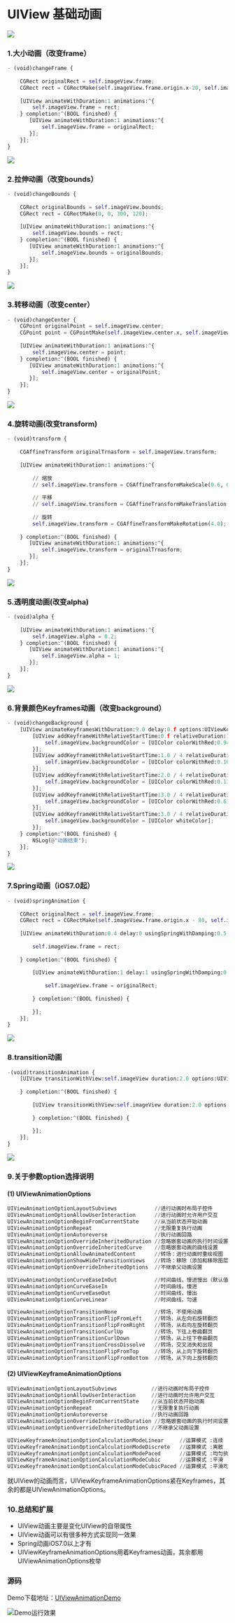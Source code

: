 # UIView 基础动画

![](../Images/UIViewAnimationDemo-01.png)

### 1.大小动画（改变frame）
``` python
- (void)changeFrame {
    
    CGRect originalRect = self.imageView.frame;
    CGRect rect = CGRectMake(self.imageView.frame.origin.x-20, self.imageView.frame.origin.y-120, 160, 80);
    
    [UIView animateWithDuration:1 animations:^{
        self.imageView.frame = rect;
    } completion:^(BOOL finished) {
       [UIView animateWithDuration:1 animations:^{
           self.imageView.frame = originalRect;
       }];
    }];
}
```
![](../Images/UIViewAnimationDemo-animation1.gif)

### 2.拉伸动画（改变bounds）
``` python
- (void)changeBounds {
    
    CGRect originalBounds = self.imageView.bounds;
    CGRect rect = CGRectMake(0, 0, 300, 120);
    
    [UIView animateWithDuration:1 animations:^{
        self.imageView.bounds = rect;
    } completion:^(BOOL finished) {
       [UIView animateWithDuration:1 animations:^{
           self.imageView.bounds = originalBounds;
       }];
    }];
}
```
![](../Images/UIViewAnimationDemo-animation2.gif)

### 3.转移动画（改变center）
``` python
- (void)changeCenter {
    CGPoint originalPoint = self.imageView.center;
    CGPoint point = CGPointMake(self.imageView.center.x, self.imageView.center.y-170);
    
    [UIView animateWithDuration:1 animations:^{
        self.imageView.center = point;
    } completion:^(BOOL finished) {
       [UIView animateWithDuration:1 animations:^{
           self.imageView.center = originalPoint;
       }];
    }];
}
```
![](../Images/UIViewAnimationDemo-animation3.gif)

### 4.旋转动画(改变transform)
``` python
- (void)transform {
    
    CGAffineTransform originalTrnasform = self.imageView.transform;
    
    [UIView animateWithDuration:1 animations:^{
        
        // 缩放
        // self.imageView.transform = CGAffineTransformMakeScale(0.6, 0.6);
        
        // 平移
        // self.imageView.transform = CGAffineTransformMakeTranslation(60, -60);
        
        // 旋转
        self.imageView.transform = CGAffineTransformMakeRotation(4.0);
        
    } completion:^(BOOL finished) {
       [UIView animateWithDuration:1 animations:^{
           self.imageView.transform = originalTrnasform;
       }];
    }];
}
```
![](../Images/UIViewAnimationDemo-animation4.gif)

### 5.透明度动画(改变alpha)
``` python
- (void)alpha {
    
    [UIView animateWithDuration:1 animations:^{
        self.imageView.alpha = 0.2;
    } completion:^(BOOL finished) {
       [UIView animateWithDuration:1 animations:^{
           self.imageView.alpha = 1;
       }];
    }];
}
```
![](../Images/UIViewAnimationDemo-animation5.gif)

### 6.背景颜色Keyframes动画（改变background）
``` python
- (void)changeBackground {
    [UIView animateKeyframesWithDuration:9.0 delay:0.f options:UIViewKeyframeAnimationOptionCalculationModeLinear animations:^{
        [UIView addKeyframeWithRelativeStartTime:0.f relativeDuration:1.0 / 4 animations:^{
            self.imageView.backgroundColor = [UIColor colorWithRed:0.9475 green:0.1921 blue:0.1746 alpha:1.0];
        }];
        [UIView addKeyframeWithRelativeStartTime:1.0 / 4 relativeDuration:1.0 / 4 animations:^{
            self.imageView.backgroundColor = [UIColor colorWithRed:0.1064 green:0.6052 blue:0.0334 alpha:1.0];
        }];
        [UIView addKeyframeWithRelativeStartTime:2.0 / 4 relativeDuration:1.0 / 4 animations:^{
            self.imageView.backgroundColor = [UIColor colorWithRed:0.1366 green:0.3017 blue:0.8411 alpha:1.0];
        }];
        [UIView addKeyframeWithRelativeStartTime:3.0 / 4 relativeDuration:1.0 / 4 animations:^{
            self.imageView.backgroundColor = [UIColor colorWithRed:0.619 green:0.037 blue:0.6719 alpha:1.0];
        }];
        [UIView addKeyframeWithRelativeStartTime:3.0 / 4 relativeDuration:1.0 / 4 animations:^{
            self.imageView.backgroundColor = [UIColor whiteColor];
        }];
    } completion:^(BOOL finished) {
        NSLog(@"动画结束");
    }];
}
```
![](../Images/UIViewAnimationDemo-animation6.gif)

### 7.Spring动画（iOS7.0起）
``` python
- (void)springAnimation {
    
    CGRect originalRect = self.imageView.frame;
    CGRect rect = CGRectMake(self.imageView.frame.origin.x - 80, self.imageView.frame.origin.y, 120, 120);
    
    [UIView animateWithDuration:0.4 delay:0 usingSpringWithDamping:0.5 initialSpringVelocity:4 options:UIViewAnimationOptionCurveLinear animations:^{
        
        self.imageView.frame = rect;
        
    } completion:^(BOOL finished) {
       
        [UIView animateWithDuration:1 delay:1 usingSpringWithDamping:0.5 initialSpringVelocity:4 options:UIViewAnimationOptionCurveLinear animations:^{
            
            self.imageView.frame = originalRect;
            
        } completion:^(BOOL finished) {
            
        }];
    }];
}
```
![](../Images/UIViewAnimationDemo-animation7.gif)

### 8.transition动画
``` python
-(void)transitionAnimation {
    [UIView transitionWithView:self.imageView duration:2.0 options:UIViewAnimationOptionTransitionFlipFromLeft animations:^{
        
    } completion:^(BOOL finished) {
       
        [UIView transitionWithView:self.imageView duration:2.0 options:UIViewAnimationOptionTransitionFlipFromRight animations:^{
            
        } completion:^(BOOL finished) {
            
        }];
    }];
}
```
![](../Images/UIViewAnimationDemo-animation8.gif)

### 9.关于参数option选择说明
#### (1) UIViewAnimationOptions
``` python
UIViewAnimationOptionLayoutSubviews            //进行动画时布局子控件
UIViewAnimationOptionAllowUserInteraction      //进行动画时允许用户交互
UIViewAnimationOptionBeginFromCurrentState     //从当前状态开始动画
UIViewAnimationOptionRepeat                    //无限重复执行动画
UIViewAnimationOptionAutoreverse               //执行动画回路
UIViewAnimationOptionOverrideInheritedDuration //忽略嵌套动画的执行时间设置
UIViewAnimationOptionOverrideInheritedCurve    //忽略嵌套动画的曲线设置
UIViewAnimationOptionAllowAnimatedContent      //转场：进行动画时重绘视图
UIViewAnimationOptionShowHideTransitionViews   //转场：移除（添加和移除图层的）动画效果
UIViewAnimationOptionOverrideInheritedOptions  //不继承父动画设置

UIViewAnimationOptionCurveEaseInOut            //时间曲线，慢进慢出（默认值）
UIViewAnimationOptionCurveEaseIn               //时间曲线，慢进
UIViewAnimationOptionCurveEaseOut              //时间曲线，慢出
UIViewAnimationOptionCurveLinear               //时间曲线，匀速

UIViewAnimationOptionTransitionNone            //转场，不使用动画
UIViewAnimationOptionTransitionFlipFromLeft    //转场，从左向右旋转翻页
UIViewAnimationOptionTransitionFlipFromRight   //转场，从右向左旋转翻页
UIViewAnimationOptionTransitionCurlUp          //转场，下往上卷曲翻页
UIViewAnimationOptionTransitionCurlDown        //转场，从上往下卷曲翻页
UIViewAnimationOptionTransitionCrossDissolve   //转场，交叉消失和出现
UIViewAnimationOptionTransitionFlipFromTop     //转场，从上向下旋转翻页
UIViewAnimationOptionTransitionFlipFromBottom  //转场，从下向上旋转翻页
```

#### (2) UIViewKeyframeAnimationOptions
``` python
UIViewAnimationOptionLayoutSubviews           //进行动画时布局子控件
UIViewAnimationOptionAllowUserInteraction     //进行动画时允许用户交互
UIViewAnimationOptionBeginFromCurrentState    //从当前状态开始动画
UIViewAnimationOptionRepeat                   //无限重复执行动画
UIViewAnimationOptionAutoreverse              //执行动画回路
UIViewAnimationOptionOverrideInheritedDuration //忽略嵌套动画的执行时间设置
UIViewAnimationOptionOverrideInheritedOptions //不继承父动画设置

UIViewKeyframeAnimationOptionCalculationModeLinear     //运算模式 :连续
UIViewKeyframeAnimationOptionCalculationModeDiscrete   //运算模式 :离散
UIViewKeyframeAnimationOptionCalculationModePaced      //运算模式 :均匀执行
UIViewKeyframeAnimationOptionCalculationModeCubic      //运算模式 :平滑
UIViewKeyframeAnimationOptionCalculationModeCubicPaced //运算模式 :平滑均匀
```
就UIView的动画而言，UIViewKeyframeAnimationOptions紧在Keyframes，其余的都是UIViewAnimationOptions。

### 10.总结和扩展
- UIView动画主要是变化UIView的自带属性
- UIView动画可以有很多种方式实现同一效果
- Spring动画iOS7.0以上才有
- UIViewKeyframeAnimationOptions用着Keyframes动画，其余都用UIViewAnimationOptions枚举

### 源码
Demo下载地址：[UIViewAnimationDemo ](https://github.com/NSMichael/SampleCode/tree/master/UIViewAnimationDemo)

![Demo运行效果](../Images/UIViewAnimationDemo-00.png)

